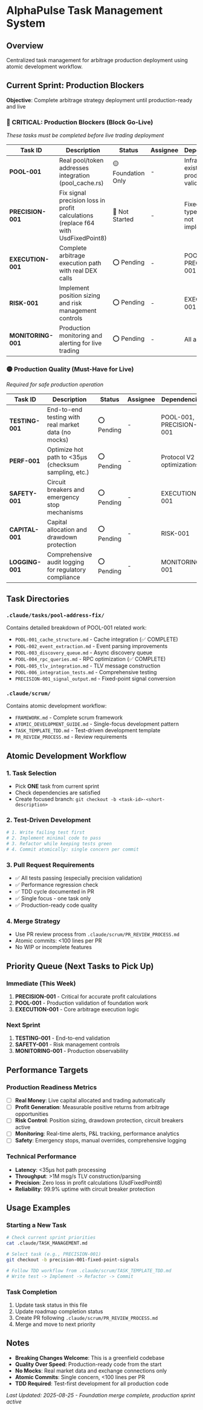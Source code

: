 # AlphaPulse Task Management System

## Overview
Centralized task management for arbitrage production deployment using atomic development workflow.

## Current Sprint: Production Blockers
**Objective**: Complete arbitrage strategy deployment until production-ready and live

### 🔴 CRITICAL: Production Blockers (Block Go-Live)
*These tasks must be completed before live trading deployment*

| Task ID | Description | Status | Assignee | Dependencies |
|---------|-------------|---------|----------|-------------|
| **POOL-001** | Real pool/token addresses integration (pool_cache.rs) | 🟡 Foundation Only | - | Infrastructure exists, needs production validation |
| **PRECISION-001** | Fix signal precision loss in profit calculations (replace f64 with UsdFixedPoint8) | 🔴 Not Started | - | Fixed-point types exist but not implemented |
| **EXECUTION-001** | Complete arbitrage execution path with real DEX calls | ⭕ Pending | - | POOL-001, PRECISION-001 |
| **RISK-001** | Implement position sizing and risk management controls | ⭕ Pending | - | EXECUTION-001 |
| **MONITORING-001** | Production monitoring and alerting for live trading | ⭕ Pending | - | All above |

### 🟡 Production Quality (Must-Have for Live)
*Required for safe production operation*

| Task ID | Description | Status | Assignee | Dependencies |
|---------|-------------|---------|----------|-------------|
| **TESTING-001** | End-to-end testing with real market data (no mocks) | ⭕ Pending | - | POOL-001, PRECISION-001 |
| **PERF-001** | Optimize hot path to <35μs (checksum sampling, etc.) | ⭕ Pending | - | Protocol V2 optimizations |
| **SAFETY-001** | Circuit breakers and emergency stop mechanisms | ⭕ Pending | - | EXECUTION-001 |
| **CAPITAL-001** | Capital allocation and drawdown protection | ⭕ Pending | - | RISK-001 |
| **LOGGING-001** | Comprehensive audit logging for regulatory compliance | ⭕ Pending | - | MONITORING-001 |

## Task Directories

### `.claude/tasks/pool-address-fix/`
Contains detailed breakdown of POOL-001 related work:
- `POOL-001_cache_structure.md` - Cache integration (✅ COMPLETE)
- `POOL-002_event_extraction.md` - Event parsing improvements
- `POOL-003_discovery_queue.md` - Async discovery queue
- `POOL-004_rpc_queries.md` - RPC optimization (✅ COMPLETE)
- `POOL-005_tlv_integration.md` - TLV message construction
- `POOL-006_integration_tests.md` - Comprehensive testing
- `PRECISION-001_signal_output.md` - Fixed-point signal conversion

### `.claude/scrum/`
Contains atomic development workflow:
- `FRAMEWORK.md` - Complete scrum framework
- `ATOMIC_DEVELOPMENT_GUIDE.md` - Single-focus development pattern
- `TASK_TEMPLATE_TDD.md` - Test-driven development template
- `PR_REVIEW_PROCESS.md` - Review requirements

## Atomic Development Workflow

### 1. Task Selection
- Pick **ONE** task from current sprint
- Check dependencies are satisfied
- Create focused branch: `git checkout -b <task-id>-<short-description>`

### 2. Test-Driven Development
```bash
# 1. Write failing test first
# 2. Implement minimal code to pass
# 3. Refactor while keeping tests green
# 4. Commit atomically: single concern per commit
```

### 3. Pull Request Requirements
- ✅ All tests passing (especially precision validation)
- ✅ Performance regression check
- ✅ TDD cycle documented in PR
- ✅ Single focus - one task only
- ✅ Production-ready code quality

### 4. Merge Strategy
- Use PR review process from `.claude/scrum/PR_REVIEW_PROCESS.md`
- Atomic commits: <100 lines per PR
- No WIP or incomplete features

## Priority Queue (Next Tasks to Pick Up)

### Immediate (This Week)
1. **PRECISION-001** - Critical for accurate profit calculations
2. **POOL-001** - Production validation of foundation work
3. **EXECUTION-001** - Core arbitrage execution logic

### Next Sprint
1. **TESTING-001** - End-to-end validation
2. **SAFETY-001** - Risk management controls
3. **MONITORING-001** - Production observability

## Performance Targets

### Production Readiness Metrics
- [ ] **Real Money**: Live capital allocated and trading automatically
- [ ] **Profit Generation**: Measurable positive returns from arbitrage opportunities
- [ ] **Risk Control**: Position sizing, drawdown protection, circuit breakers active
- [ ] **Monitoring**: Real-time alerts, P&L tracking, performance analytics
- [ ] **Safety**: Emergency stops, manual overrides, comprehensive logging

### Technical Performance
- **Latency**: <35μs hot path processing
- **Throughput**: >1M msg/s TLV construction/parsing
- **Precision**: Zero loss in profit calculations (UsdFixedPoint8)
- **Reliability**: 99.9% uptime with circuit breaker protection

## Usage Examples

### Starting a New Task
```bash
# Check current sprint priorities
cat .claude/TASK_MANAGEMENT.md

# Select task (e.g., PRECISION-001)
git checkout -b precision-001-fixed-point-signals

# Follow TDD workflow from .claude/scrum/TASK_TEMPLATE_TDD.md
# Write test -> Implement -> Refactor -> Commit
```

### Task Completion
1. Update task status in this file
2. Update roadmap completion status
3. Create PR following `.claude/scrum/PR_REVIEW_PROCESS.md`
4. Merge and move to next priority

## Notes
- **Breaking Changes Welcome**: This is a greenfield codebase
- **Quality Over Speed**: Production-ready code from the start
- **No Mocks**: Real market data and exchange connections only
- **Atomic Commits**: Single concern, <100 lines per PR
- **TDD Required**: Test-first development for all production code

*Last Updated: 2025-08-25 - Foundation merge complete, production sprint active*
